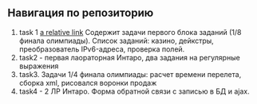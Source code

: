 ## Навигация по репозиторию
1. task 1 [a relative link](/task1/)
Содержит задачи первого блока заданий (1/8 финала олимпиады). 
Список заданий: казино, дейкстры, преобразователь IPv6-адреса, проверка полей.
2. task2 - первая лаораторная Интаро, два задания на регулярные выражения
3. task3. Задачи 1/4 финала олимпиады: расчет времени перелета, сборка xml, рисовался воронки продаж
4. task4 - 2 ЛР Интаро. Форма обратной связи с записью в БД и ajax.

